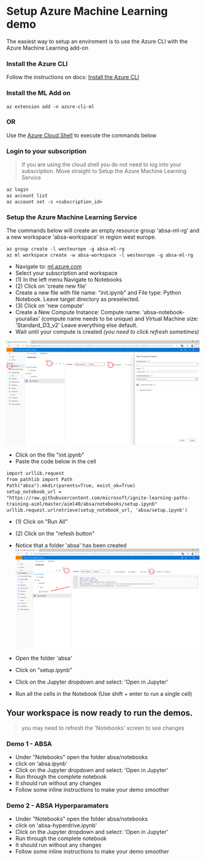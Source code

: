 # Setup Azure Machine Learning demo

The easiest way to setup an enviroment is to use the Azure CLI with the Azure Machine Learning add-on

### Install the Azure CLI
Follow the instructions on docs: [Install the Azure CLI](https://docs.microsoft.com/en-us/cli/azure/install-azure-cli?view=azure-cli-latest/?wt.mc_id=msignitethetour2019-github-aiml40)

### Install the ML Add on
```
az extension add -n azure-cli-ml
```

### OR

Use the [Azure Cloud Shell](https://docs.microsoft.com/en-us/azure/cloud-shell/overview/?wt.mc_id=msignitethetour2019-github-aiml40) to execute the commands below

### Login to your subscription
> If you are using the cloud shell you do not need to log into your subscription. Move straight to Setup the Azure Machine Learning Service

```
az login
az account list
az account set -s <subscription_id> 
```

### Setup the Azure Machine Learning Service
The commands below will create an empty resource group 'absa-ml-rg' and a new workspace 'absa-workspace' in region west europe.
```
az group create -l westeurope -g absa-ml-rg
az ml workspace create -w absa-workspace -l westeurope -g absa-ml-rg
```

- Navigate to: [ml.azure.com](https://ml.azure.com/)
- Select your subscription and workspace
- (1) In the left menu Navigate to Notebooks
- (2) Click on 'create new file'
- Create a new file with file name: "init.ipynb" and File type: Python Notebook. Leave target directory as preselected.
- (3) Click on 'new compute'
- Create a New Compute Instance: Compute name: 'absa-notebook-youralias' (compute name needs to be unique) and Virtual Machine size: 'Standard_D3_v2' Leave everything else default.
- Wait until your compute is created *(you need to click refresh sometimes)*

![Add new compute target](../images/add-new-compute.png)

- Click on the file "init.ipynb"
- Paste the code below in the cell

```
import urllib.request
from pathlib import Path
Path("absa").mkdir(parents=True, exist_ok=True)
setup_notebook_url = "https://raw.githubusercontent.com/microsoft/ignite-learning-paths-training-aiml/master/aiml40/absa/notebooks/setup.ipynb"
urllib.request.urlretrieve(setup_notebook_url, 'absa/setup.ipynb')
```

- (1) Click on "Run All"
- (2) Click on the "refesh button"
- Notice that a folder 'absa' has been created
![Initalize Setup](../images/init-setup.png)

- Open the folder 'absa'
- Click on "setup.ipynb"
- Click on the Jupyter dropdown and select: 'Open in Jupyter'
- Run all the cells in the Notebook (Use shift + enter to run a single cell)


## Your workspace is now ready to run the demos.

> you may need to refresh the 'Notebooks' screen to see changes

### Demo 1 - ABSA
- Under "Notebooks" open the folder absa/notebooks
- click on 'absa.ipynb'
- Click on the Jupyter dropdown and select: 'Open in Jupyter'
- Run through the complete notebook 
 - It should run without any changes
 - Follow some inline instructions to make your demo smoother

### Demo 2 - ABSA Hyperparamaters
- Under "Notebooks" open the folder absa/notebooks
- click on 'absa-hyperdrive.ipynb'
- Click on the Jupyter dropdown and select: 'Open in Jupyter'
- Run through the complete notebook 
 - It should run without any changes
 - Follow some inline instructions to make your demo smoother
